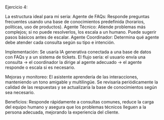 Ejercicio 4: 

La estructura ideal para mi seria:
Agente de FAQs: Responde preguntas frecuentes usando una base de conocimientos predefinida (horarios, políticas, uso de productos).
Agente Técnico: Atiende problemas más complejos; si no puede resolverlos, los escala a un humano. Puede sugerir pasos básicos antes de escalar.
Agente Coordinador: Determina qué agente debe atender cada consulta según su tipo e intención.

Implementación:
Se usaría IA generativa conectada a una base de datos con FAQs y a un sistema de tickets. El flujo sería: el usuario envía una consulta → el coordinador la dirige al agente adecuado → el agente responde o escala si es necesario.

Mejoras y monitoreo:
El asistente aprendería de las interacciones, manteniendo un tono amigable y multilingüe. Se revisaría periódicamente la calidad de las respuestas y se actualizaría la base de conocimientos según sea necesario.

Beneficios:
Responde rápidamente a consultas comunes, reduce la carga del equipo humano y asegura que los problemas técnicos lleguen a la persona adecuada, mejorando la experiencia del cliente.